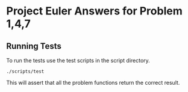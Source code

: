 # Project Euler Answers for Problem 1,4,7

## Running Tests

To run the tests use the test scripts in the script directory.

```
./scripts/test
```

This will assert that all the problem functions return the correct result.